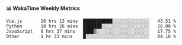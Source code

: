 **:bar_chart: WakaTime Weekly Metrics**

<!--START_SECTION:waka-->

```text
Vue.js       16 hrs 13 mins  ███████████░░░░░░░░░░░░░░   43.51 %
Python       10 hrs 26 mins  ███████░░░░░░░░░░░░░░░░░░   28.00 %
JavaScript   6 hrs 37 mins   ████▒░░░░░░░░░░░░░░░░░░░░   17.75 %
Other        1 hr 33 mins    █░░░░░░░░░░░░░░░░░░░░░░░░   04.16 %
```

<!--END_SECTION:waka-->
